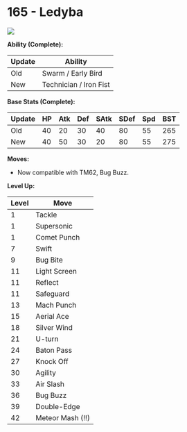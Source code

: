 # 165 - Ledyba
![][165]

**Ability (Complete):**

Update | Ability
---    | ---
Old    | Swarm / Early Bird
New    | Technician / Iron Fist

**Base Stats (Complete):**

Update | HP | Atk | Def | SAtk | SDef | Spd | BST
---    | ---| --- | --- | ---  | ---  | --- | ---
Old    | 40 |  20 |  30 |  40  |  80  |  55  |  265
New    | 40 |  50 |  30 |  20  |  80  |  55  |  275

**Moves:**

 - Now compatible with TM62, Bug Buzz.

**Level Up:**

Level | Move
---   | ---
  1   | Tackle
  1   | Supersonic
  1   | Comet Punch
  7   | Swift
  9   | Bug Bite
 11   | Light Screen
 11   | Reflect
 11   | Safeguard
 13   | Mach Punch
 15   | Aerial Ace
 18   | Silver Wind
 21   | U-turn
 24   | Baton Pass
 27   | Knock Off
 30   | Agility
 33   | Air Slash
 36   | Bug Buzz
 39   | Double-Edge
 42   | Meteor Mash (!!)



[165]: /img/pokemon/165.png
